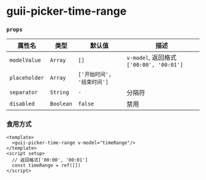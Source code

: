 # guii-picker-time-range

### `props`

| 属性名					        | 类型				    | 默认值											      | 描述																		                 |
|-----------------|-----------|---------------------|--------------------------------------|
| `modelValue`		  | `Array`		 | 	  `[]`									    | `v-model`, 返回格式 `['00:00', '00:01']` |
| `placeholder`		 | `Array`		 | `['开始时间', '结束时间']`	 | 																				                 |
| `separator`			  | `String`	 | `-`												     | 分隔符																	                 |
| `disabled`			  | `Boolean`	 | `false`												     | 禁用																	                 |

### 食用方式

```vue
<template>
  <guii-picker-time-range v-model="timeRange"/>
</template>
<script setup>
  // 返回格式['00:00', '00:01']
  const timeRange = ref([])
</script>
```

